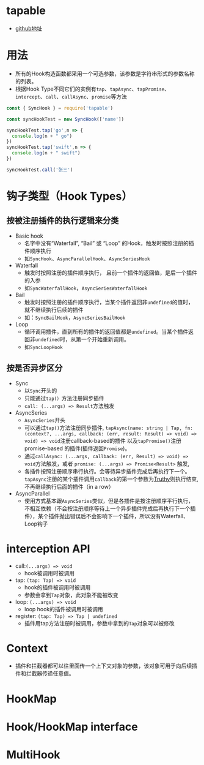 # tapable
- [github地址](https://github.com/webpack/tapable)


# 用法
- 所有的Hook构造函数都采用一个可选参数，该参数是字符串形式的参数名称的列表。
- 根据Hook Type不同它们的实例有`tap`、`tapAsync`、`tapPromise`、`intercept`、`call`、`callAsync`、`promise`等方法

```javascript
const { SyncHook } = require('tapable')

const syncHookTest = new SyncHook(['name'])

syncHookTest.tap('go',n => {
  console.log(n + " go")
})
syncHookTest.tap('swift',n => {
  console.log(n + " swift")
})

syncHookTest.call('张三')
```

# 钩子类型（Hook Types）

## 按被注册插件的执行逻辑来分类

- Basic hook
  * 名字中没有“Waterfall”, “Bail” 或 “Loop” 的Hook，触发时按照注册的插件顺序执行
  * 如`SyncHook`、`AsyncParallelHook`、`AsyncSeriesHook`
- Waterfall
  * 触发时按照注册的插件顺序执行， 且前一个插件的返回值，是后一个插件的入参
  * 如`SyncWaterfallHook`，`AsyncSeriesWaterfallHook`
- Bail
  * 触发时按照注册的插件顺序执行，当某个插件返回非`undefined`的值时，就不继续执行后续的插件
  * 如：`SyncBailHook`，`AsyncSeriesBailHook`
- Loop
  * 循环调用插件，直到所有的插件的返回值都是`undefined`。当某个插件返回非`undefined`时，从第一个开始重新调用。
  * 如`SyncLoopHook`


## 按是否异步区分
- Sync
  * 以`Sync`开头的
  * 只能通过`tap(）`方法注册同步插件
  * `call: (...args) => Result`方法触发
- AsyncSeries
  * `AsyncSeries`开头
  * 可以通过`tap()`方法注册同步插件, `tapAsync(name: string | Tap, fn: (context?, ...args, callback: (err, result: Result) => void) => void) => void`注册callback-based的插件 以及`tapPromise()`注册promise-based 的插件(插件返回`Promise`)。
  * 通过`callAsync: (...args, callback: (err, Result) => void) => void`方法触发，或者 `promise: (...args) => Promise<Result>` 触发,
  * 各插件按照注册顺序串行执行。会等待异步插件完成后再执行下一个。`tapAsync`注册的某个插件调用`callback`的第一个参数为[Truthy](https://developer.mozilla.org/zh-CN/docs/Glossary/Truthy)则执行结束,不再继续执行后面的插件（in a row）
- AsyncParallel
  * 使用方式基本跟`AsyncSeries`类似，但是各插件是按注册顺序平行执行，不相互依赖（不会按注册顺序等待上一个异步插件完成后再执行下一个插件），某个插件抛出错误后不会影响下一个插件，所以没有Waterfall、Loop钩子

# interception API
  - call:`(...args) => void` 
    * hook被调用时被调用
  - tap: `(tap: Tap) => void`
    * hook的插件被调用时被调用
    * 参数会拿到`Tap`对象，此对象不能被改变
  - loop: `(...args) => void`
    * loop hook的插件被调用时被调用
  - register: `(tap: Tap) => Tap | undefined `
    * 插件用tap方法注册时被调用，参数中拿到的`Tap`对象可以被修改


# Context
  - 插件和拦截器都可以往里面传一个上下文对象的参数，该对象可用于向后续插件和拦截器传递任意值。

# HookMap

# Hook/HookMap interface

# MultiHook